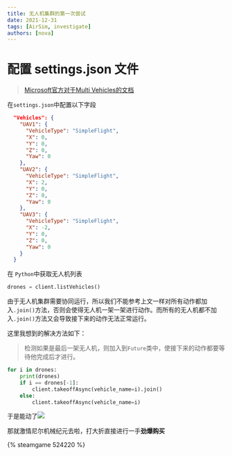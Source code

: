 ```yaml
---
title: 无人机集群的第一次尝试
date: 2021-12-31
tags: [AirSim, investigate]
authors: [nova]
---
```


# 配置 settings.json 文件

> [Microsoft官方对于Multi Vehicles的文档](https://microsoft.github.io/AirSim/multi_vehicle/)

在`settings.json`中配置以下字段

<!--truncate-->

```json
  "Vehicles": {
    "UAV1": {
      "VehicleType": "SimpleFlight",
      "X": 0,
      "Y": 0,
      "Z": 0,
      "Yaw": 0
    },
    "UAV2": {
      "VehicleType": "SimpleFlight",
      "X": 2,
      "Y": 0,
      "Z": 0,
      "Yaw": 0
    },
    "UAV3": {
      "VehicleType": "SimpleFlight",
      "X": -2,
      "Y": 0,
      "Z": 0,
      "Yaw": 0
    }
  }
```

在 `Python`中获取无人机列表

```python
drones = client.listVehicles()
```

由于无人机集群需要协同运行，所以我们不能参考上文一样对所有动作都加入`.join()`方法，否则会使得无人机一架一架进行动作。而所有的无人机都不加入`.join()`方法又会导致接下来的动作无法正常运行。



这里我想到的解决方法如下：

> 检测如果是最后一架无人机，则加入到`Future`类中，使接下来的动作都要等待他完成后才进行。
```python
for i in drones:
    print(drones)
    if i == drones[-1]:
        client.takeoffAsync(vehicle_name=i).join()
    else:
        client.takeoffAsync(vehicle_name=i)
```

于是能动了![](https://cdn.novanoir.moe/img/20210930153706.png)

那就激情尼尔机械纪元去啦，打大折直接进行一手**劲爆购买**

{% steamgame 524220 %}

